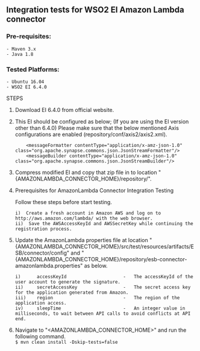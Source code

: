 ﻿## Integration tests for WSO2 EI Amazon Lambda connector
    
### Pre-requisites:

    - Maven 3.x
    - Java 1.8

### Tested Platforms: 

    - Ubuntu 16.04
    - WSO2 EI 6.4.0

STEPS

 1. Download EI 6.4.0 from official website.

 2. This EI should be configured as below; (If you are using the EI version other than 6.4.0)
    	Please make sure that the below mentioned Axis configurations are enabled (repository/conf/axis2/axis2.xml).

    	    <messageFormatter contentType="application/x-amz-json-1.0"  class="org.apache.synapse.commons.json.JsonStreamFormatter"/>
    	    <messageBuilder contentType="application/x-amz-json-1.0" 	class="org.apache.synapse.commons.json.JsonStreamBuilder"/>

 3. Compress modified EI and copy that zip file in to location "{AMAZONLAMBDA_CONNECTOR_HOME}/repository/".

 4. Prerequisites for AmazonLambda Connector Integration Testing

    Follow these steps before start testing.    
    
        i)  Create a fresh account in Amazon AWS and log on to http://aws.amazon.com/lambda/ with the web browser.
        ii)  Save the AWSAccessKeyId and AWSSecretKey while continuing the registration process.

 5. Update the AmazonLambda properties file at location "{AMAZONLAMBDA_CONNECTOR_HOME}/src/test/resources/artifacts/ESB/connector/config" and "{AMAZONLAMBDA_CONNECTOR_HOME}/repository/esb-connector-amazonlambda.properties" as below.

        i)      accessKeyId                     -   The accessKeyId of the user account to generate the signature.
        ii)     secretAccessKey                 -   The secret access key for the application generated from Amazon.
        iii)    region                          -   The region of the application access.
        iv)     sleepTime                       -   An integer value in milliseconds, to wait between API calls to avoid conflicts at API end.
        

 6. Navigate to "<AMAZONLAMBDA_CONNECTOR_HOME>" and run the following command. <br/>
       ```$ mvn clean install -Dskip-tests=false```

